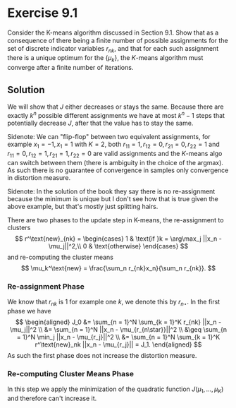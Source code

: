 # Exercise 9.1
Consider the K-means algorithm discussed in Section 9.1. Show that as a consequence of there being a ﬁnite number of possible assignments for the set of discrete indicator variables $r_{nk}$, and that for each such assignment there is a unique optimum for the $\{\mu_k\}$, the $K$-means algorithm must converge after a ﬁnite number of iterations.

## Solution

We will show that $J$ either decreases or stays the same. Because there are exactly $k^n$ possible different assignments we have at most $k^n - 1$ steps that potentially decrease $J$, after that the value has to stay the same.

Sidenote: We can "flip-flop" between two equivalent assignments, for example $x_1 = -1, x_1 = 1$ with $K = 2$, both $r_{11} = 1, r_{12} = 0, r_{21} = 0, r_{22} = 1$ and $r_{11} = 0, r_{12} = 1, r_{21} = 1, r_{22} = 0$ are valid assignments and the $K$-means algo can switch between them (there is ambiguity in the choice of the argmax). As such there is no guarantee of convergence in samples only convergence in distortion measure.

Sidenote: In the solution of the book they say there is no re-assignment because the minimum is unique but I don't see how that is true given the above example, but that's mostly just splitting hairs.

There are two phases to the update step in K-means, the re-assignment to clusters
$$
r^\text{new}_{nk} =
\begin{cases}
1 & \text{if }k = \arg\max_j ||x_n - \mu_j||^2,\\
0 & \text{otherwise}
\end{cases}
$$
and re-computing the cluster means
$$
\mu_k^\text{new} = \frac{\sum_n r_{nk}x_n}{\sum_n r_{nk}}.
$$

### Re-assignment Phase

We know that $r_{nk}$ is $1$ for example one $k$, we denote this by $r_{n\star}$. In the first phase we have
$$
\begin{aligned}
J_0 &= \sum_{n = 1}^N \sum_{k = 1}^K r_{nk} ||x_n - \mu_j||^2 \\
&= \sum_{n = 1}^N ||x_n - \mu_{r_{n\star}}||^2 \\
&\geq \sum_{n = 1}^N \min_j ||x_n - \mu_{r_j}||^2 \\
&= \sum_{n = 1}^N \sum_{k = 1}^K r^\text{new}_nk ||x_n - \mu_{r_j}|| = J_1.
\end{aligned}
$$
As such the first phase does not increase the distortion measure.

### Re-computing Cluster Means Phase

In this step we apply the minimization of the quadratic function $J(\mu_1, \dots, \mu_K)$ and therefore can't increase it.

